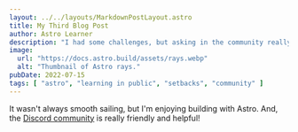 ```yaml
---
layout: ../../layouts/MarkdownPostLayout.astro
title: My Third Blog Post
author: Astro Learner
description: "I had some challenges, but asking in the community really helped!"
image:
  url: "https://docs.astro.build/assets/rays.webp"
  alt: "Thumbnail of Astro rays."
pubDate: 2022-07-15
tags: [ "astro", "learning in public", "setbacks", "community" ]
---
```


It wasn't always smooth sailing, but I'm enjoying building with Astro. And,
the [Discord community](https://astro.build/chat) is really friendly and helpful!